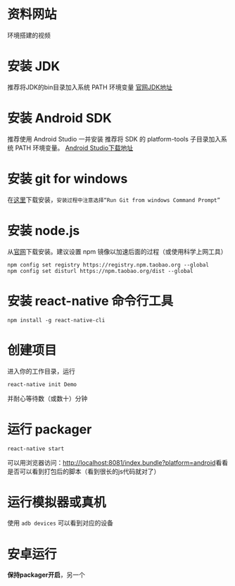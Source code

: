 # 资料网站
环境搭建的视频 [](https://ke.qq.com/webcourse/index.html#course_id=197101&term_id=100233637&taid=1220874518856173&vid=d1417tgg1ez)
# 安装 JDK
推荐将JDK的bin目录加入系统 PATH 环境变量
[官网JDK地址](http://www.oracle.com/technetwork/java/javase/downloads/index-jsp-138363.html)
# 安装 Android SDK
推荐使用 Android Studio 一并安装
推荐将 SDK 的 platform-tools 子目录加入系统 PATH 环境变量。
[Android Studio下载地址](https://developer.android.google.cn/studio/index.html)
# 安装 git for windows
在[这里](http://gitforwindows.org/)下载安装，`安装过程中注意选择“Run Git from windows Command Prompt”`
# 安装 node.js
从[官网](https://nodejs.org/en/)下载安装。建议设置 npm 镜像以加速后面的过程（或使用科学上网工具）
```
npm config set registry https://registry.npm.taobao.org --global
npm config set disturl https://npm.taobao.org/dist --global
```
# 安装 react-native 命令行工具
```
npm install -g react-native-cli
```
# 创建项目
进入你的工作目录，运行
```
react-native init Demo
```
并耐心等待数（或数十）分钟
# 运行 packager
```
react-native start
```
可以用浏览器访问：[http://localhost:8081/index.bundle?platform=android](http://localhost:8081/index.bundle?platform=android)看看是否可以看到打包后的脚本（看到很长的js代码就对了）
# 运行模拟器或真机
使用 `adb devices` 可以看到对应的设备
# 安卓运行
**保持packager开启**，另一个

